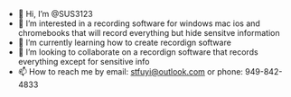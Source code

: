 - 👋 Hi, I’m @SUS3123
- 👀 I’m interested in a recording software for windows mac ios and chromebooks that will record everything but hide sensitve information
- 🌱 I’m currently learning how to create recordign software
- 💞️ I’m looking to collaborate on a recordign software that records everything except for sensitive info
- 📫 How to reach me by email: stfuyi@outlook.com or phone: 949-842-4833

<!---
SUS3123/SUS3123 is a ✨ special ✨ repository because its `README.md` (this file) appears on your GitHub profile.
You can click the Preview link to take a look at your changes.
--->

